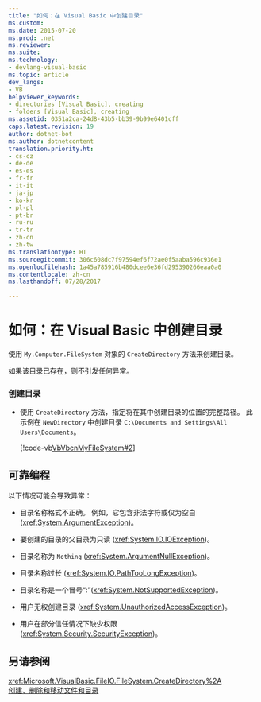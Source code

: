 ```yaml
---
title: "如何：在 Visual Basic 中创建目录"
ms.custom: 
ms.date: 2015-07-20
ms.prod: .net
ms.reviewer: 
ms.suite: 
ms.technology:
- devlang-visual-basic
ms.topic: article
dev_langs:
- VB
helpviewer_keywords:
- directories [Visual Basic], creating
- folders [Visual Basic], creating
ms.assetid: 0351a2ca-24d8-43b5-bb39-9b99e6401cff
caps.latest.revision: 19
author: dotnet-bot
ms.author: dotnetcontent
translation.priority.ht:
- cs-cz
- de-de
- es-es
- fr-fr
- it-it
- ja-jp
- ko-kr
- pl-pl
- pt-br
- ru-ru
- tr-tr
- zh-cn
- zh-tw
ms.translationtype: HT
ms.sourcegitcommit: 306c608dc7f97594ef6f72ae0f5aaba596c936e1
ms.openlocfilehash: 1a45a785916b480dcee6e36fd295390266eaa0a0
ms.contentlocale: zh-cn
ms.lasthandoff: 07/28/2017

---
```

# <a name="how-to-create-a-directory-in-visual-basic"></a>如何：在 Visual Basic 中创建目录
使用 `My.Computer.FileSystem` 对象的 `CreateDirectory` 方法来创建目录。  
  
 如果该目录已存在，则不引发任何异常。  
  
### <a name="to-create-a-directory"></a>创建目录  
  
-   使用 `CreateDirectory` 方法，指定将在其中创建目录的位置的完整路径。 此示例在 `NewDirectory` 中创建目录 `C:\Documents and Settings\All Users\Documents`。  
  
     [!code-vb[VbVbcnMyFileSystem#2](../../../../visual-basic/developing-apps/programming/drives-directories-files/codesnippet/VisualBasic/how-to-create-a-directory_1.vb)]  
  
## <a name="robust-programming"></a>可靠编程  
 以下情况可能会导致异常：  
  
-   目录名称格式不正确。 例如，它包含非法字符或仅为空白 (<xref:System.ArgumentException>)。  
  
-   要创建的目录的父目录为只读 (<xref:System.IO.IOException>)。  
  
-   目录名称为 `Nothing` (<xref:System.ArgumentNullException>)。  
  
-   目录名称过长 (<xref:System.IO.PathTooLongException>)。  
  
-   目录名称是一个冒号“:”(<xref:System.NotSupportedException>)。  
  
-   用户无权创建目录 (<xref:System.UnauthorizedAccessException>)。  
  
-   用户在部分信任情况下缺少权限 (<xref:System.Security.SecurityException>)。  
  
## <a name="see-also"></a>另请参阅  
 <xref:Microsoft.VisualBasic.FileIO.FileSystem.CreateDirectory%2A>   
 [创建、删除和移动文件和目录](../../../../visual-basic/developing-apps/programming/drives-directories-files/creating-deleting-and-moving-files-and-directories.md)

